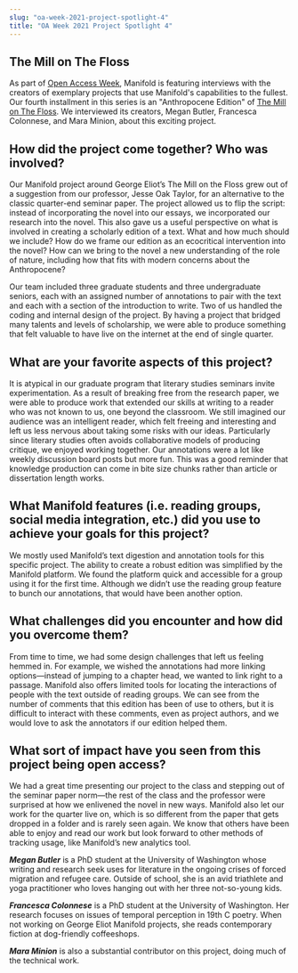 ```yaml
---
slug: "oa-week-2021-project-spotlight-4"
title: "OA Week 2021 Project Spotlight 4"
---
```


## The Mill on The Floss

As part of [Open Access Week](http://www.openaccessweek.org/), Manifold is featuring interviews with the creators of exemplary projects that use Manifold's capabilities to the fullest. Our fourth installment in this series is an "Anthropocene Edition" of [The Mill on The Floss](https://uw.manifoldapp.org/projects/the-mill-on-the-floss). We interviewed its creators, Megan Butler, Francesca Colonnese, and Mara Minion, about this exciting project. 

## How did the project come together? Who was involved?

Our Manifold project around George Eliot’s The Mill on the Floss grew out of a suggestion from our professor, Jesse Oak Taylor, for an alternative to the classic quarter-end seminar paper. The project allowed us to flip the script: instead of incorporating the novel into our essays, we incorporated our research into the novel. This also gave us a useful perspective on what is involved in creating a scholarly edition of a text. What and how much should we include? How do we frame our edition as an ecocritical intervention into the novel? How can we bring to the novel a new understanding of the role of nature, including how that fits with modern concerns about the Anthropocene?

Our team included three graduate students and three undergraduate seniors, each with an assigned number of annotations to pair with the text and each with a section of the introduction to write.  Two of us handled the coding and internal design of the project. By having a project that bridged many talents and levels of scholarship, we were able to produce something that felt valuable to have live on the internet at the end of single quarter.

## What are your favorite aspects of this project?

It is atypical in our graduate program that literary studies seminars invite experimentation. As a result of breaking free from the research paper, we were able to produce work that extended our skills at writing to a reader who was not known to us, one beyond the classroom. We still imagined our audience was an intelligent reader, which felt freeing and interesting and left us less nervous about taking some risks with our ideas. Particularly since literary studies often avoids collaborative models of producing critique, we enjoyed working together. Our annotations were a lot like weekly discussion board posts but more fun. This was a good reminder that knowledge production can come in bite size chunks rather than article or dissertation length works. 

## What Manifold features (i.e. reading groups, social media integration, etc.) did you use to achieve your goals for this project?

We mostly used Manifold’s text digestion and annotation tools for this specific project. The ability to create a robust edition was simplified by the Manifold platform. We found the platform quick and accessible for a group using it for the first time. Although we didn’t use the reading group feature to bunch our annotations, that would have been another option.

## What challenges did you encounter and how did you overcome them?

From time to time, we had some design challenges that left us feeling hemmed in.  For example, we wished the annotations had more linking options—instead of jumping to a chapter head, we wanted to link right to a passage. Manifold also offers limited tools for locating the interactions of people with the text outside of reading groups. We can see from the number of comments that this edition has been of use to others, but it is difficult to interact with these comments, even as project authors, and we would love to ask the annotators if our edition helped them.

## What sort of impact have you seen from this project being open access?

We had a great time presenting our project to the class and stepping out of the seminar paper norm—the rest of the class and the professor were surprised at how we enlivened the novel in new ways.  Manifold also let our work for the quarter live on, which is so different from the paper that gets dropped in a folder and is rarely seen again. We know that others have been able to enjoy and read our work but look forward to other methods of tracking usage, like Manifold’s new analytics tool.

***Megan Butler*** is a PhD student at the University of Washington whose writing and research seek uses for literature in the ongoing crises of forced migration and refugee care.  Outside of school, she is an avid triathlete and yoga practitioner who loves hanging out with her three not-so-young kids.

***Francesca Colonnese*** is a PhD student at the University of Washington. Her research focuses on issues of temporal perception in 19th C poetry. When not working on George Eliot Manifold projects, she reads contemporary fiction at dog-friendly coffeeshops.

***Mara Minion*** is also a substantial contributor on this project, doing much of the technical work.
